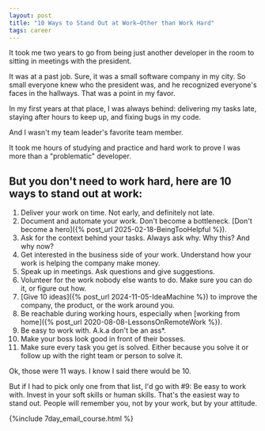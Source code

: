```yaml
---
layout: post
title: "10 Ways to Stand Out at Work—Other than Work Hard"
tags: career
---
```


It took me two years to go from being just another developer in the room to sitting in meetings with the president.

It was at a past job. Sure, it was a small software company in my city. So small everyone knew who the president was, and he recognized everyone's faces in the hallways. That was a point in my favor.

In my first years at that place, I was always behind: delivering my tasks late, staying after hours to keep up, and fixing bugs in my code.

And I wasn't my team leader's favorite team member.

It took me hours of studying and practice and hard work to prove I was more than a "problematic" developer.

## But you don't need to work hard, here are 10 ways to stand out at work:

1. Deliver your work on time. Not early, and definitely not late.
2. Document and automate your work. Don't become a bottleneck. [Don't become a hero]({% post_url 2025-02-18-BeingTooHelpful %}).
3. Ask for the context behind your tasks. Always ask why. Why this? And why now?
4. Get interested in the business side of your work. Understand how your work is helping the company make money.
5. Speak up in meetings. Ask questions and give suggestions.
6. Volunteer for the work nobody else wants to do. Make sure you can do it, or figure out how.
7. [Give 10 ideas]({% post_url 2024-11-05-IdeaMachine %}) to improve the company, the product, or the work around you.
8. Be reachable during working hours, especially when [working from home]({% post_url 2020-08-08-LessonsOnRemoteWork %}).
9. Be easy to work with. A.k.a don't be an ass*.
10. Make your boss look good in front of their bosses.
11. Make sure every task you get is solved. Either because you solve it or follow up with the right team or person to solve it.

Ok, those were 11 ways. I know I said there would be 10.

But if I had to pick only one from that list, I'd go with #9: Be easy to work with. Invest in your soft skills or human skills. That's the easiest way to stand out. People will remember you, not by your work, but by your attitude.

{%include 7day_email_course.html %}
